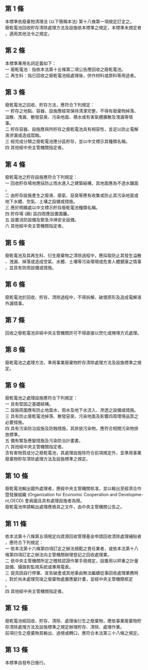 第 1 條
-------
本標準依廢棄物清理法 (以下簡稱本法) 第十八條第一項規定訂定之。  
廢乾電池回收貯存清除處理方法及設施依本標準之規定，本標準未規定者  
，適用其他法令之規定。

第 2 條
-------
本標準專用名詞定義如下：  
一  廢乾電池：指依本法第十五條第二項公告應回收之廢乾電池。  
二  再生料：指已回收之廢乾電池經處理後，供作材料或原料等用途者。

第 3 條
-------
廢乾電池之回收、貯存方法，應符合下列規定：  
一  貯存之地點、容器、設施應經常保持清潔完整，不得有廢棄物掉落、  
    溢散、洩漏、散發惡臭、污染地面、積水或有害氣體擴散及洩漏等情  
    事。  
二  貯存容器、設施應與所貯存之廢乾電池具有相容性，並足以防止電解  
    液滲漏或造成腐蝕。  
三  經完成分類之廢乾電池應分區貯存，並以中文標示其種類名稱。  
四  其他經中央主管機關指定者。

第 4 條
-------
廢乾電池之貯存設施應符合下列規定：  
一  回收貯存場地應採防止雨水進入之建築結構，其地面應為不透水鋪面  
    。  
二  由貯存設施產生之廢液、廢氣、惡臭等應有收集或防止其污染地面或  
    地下水體、空氣、土壤之設備或措施。  
三  應於明顯處以中文標示貯存廢乾電池種類名稱。  
四  貯存場 (廠) 區四周應設置圍籬。  
五  設置消防設備及緊急沖淋安全設備。  
六  其他經中央主管機關指定者。

第 5 條
-------
廢乾電池及其再生料、衍生廢棄物之清除過程中，應採取防止其發生溢散  
、洩漏、掉落或造成空氣、水體、土壤等污染環境或危害人體健康之情事  
，並具有防雨設備或措施。

第 6 條
-------
廢乾電池於回收、貯存、清除過程中，不得拆解、破壞原形及造成電解液  
外漏情事。

第 7 條
-------
回收之廢乾電池非經中央主管機關許可不得直接以焚化或掩埋方式處理。

第 8 條
-------
廢乾電池之處理方法，準用事業廢棄物貯存清除處理方法及設施標準之規  
定。

第 9 條
-------
廢乾電池之處理設施應符合下列規定：  
一  具有堅固之基礎結構。  
二  設施周圍應有防止地面水、雨水及地下水流入、滲透之設備或措施。  
三  具有防止廢乾電池掉落、散發惡臭、污染地面及影響四周環境品質之  
    必要措施。  
四  具有污染防治設施及防蝕措施，其排放污染物，應符合相關污染物排  
    放標準。  
五  備有緊急應變措施及污染防治計畫書。  
六  其他經中央主管機關指定者。  
含有害物質成分之廢乾電池，其處理設施除符合前項規定外，並準用事業  
廢棄物貯存清除處理方法及設施標準之規定。

第 10 條
--------
廢乾電池輸出國外處理者，應經中央主管機關核准，並以輸出至經濟合作  
暨發展組織 (Organization for Economic Cooperation and Developme-  
nt,OECD)  會員國且具有處理設施者為限。  
廢乾電池申請輸出處理應檢具之文件，由中央主管機關公告之。

第 11 條
--------
依本法第十八條第五項規定向資源回收管理基金申請回收清除處理補貼者  
，應符合下列規定：  
一  依本法第十六條第四項訂定之辦法規範之責任業者，或依本法第十八  
    條第四項訂定之辦法向主管機關辦理登記之回收處理業。  
二  依中央主管機關所定之稽核認證作業手冊規定，設置用以秤重之計量  
    設備、攝錄影監視系統或專用電表。  
三  提具因自行停業、宣告破產或其他事由無法繼續從事回收處理業務時  
    ，對於尚未處理完竣之廢棄物處置應變計畫，並經中央主管機關核定  
    。  
四  其他經中央主管機關指定者。

第 12 條
--------
廢乾電池經回收、貯存、清除、處理後衍生之廢棄物，應依事業廢棄物貯  
存清除處理方法及設施標準之規定辦理貯存、清除、處理作業。  
前項衍生之廢棄物其輸出、過境或轉口，應符合本法第三十八條之規定。

第 13 條
--------
本標準自發布日施行。

